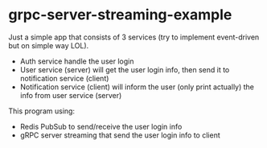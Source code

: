# grpc-server-streaming-example
Just a simple app that consists of 3 services (try to implement event-driven but on simple way LOL). 
- Auth service handle the user login
- User service (server) will get the user login info, then send it to notification service (client)
- Notification service (client) will inform the user (only print actually) the info from user service (server)

This program using:
- Redis PubSub to send/receive the user login info
- gRPC server streaming that send the user login info to client
